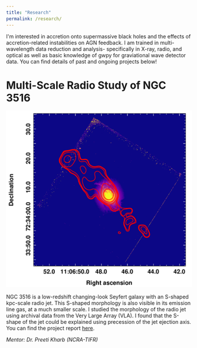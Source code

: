 ```yaml
---
title: "Research"
permalink: /research/
---
```

I'm interested in accretion onto supermassive black holes and the effects of accretion-related instabilities on AGN feedback. I am trained in multi-wavelength data reduction and analysis- specifically in X-ray, radio, and optical as well as basic knowledge of gwpy for graviational wave detector data. You can find details of past and ongoing projects below!

# Multi-Scale Radio Study of NGC 3516
![image of precession model](/docs/assets/images/research/AB942.png)

NGC 3516 is a low-redshift changing-look Seyfert galaxy with an S-shaped kpc-scale radio jet. This S-shaped morphology is also visible in its emission line gas, at a much smaller scale. I studied the morphology of the radio jet using archival data from the Very Large Array (VLA). I found that the S-shape of the jet could be explained using precession of the jet ejection axis. You can find the project report [here](/docs/assets/research/VSRP_Report_Esha_Sajjanhar.pdf).

_Mentor: Dr. Preeti Kharb (NCRA-TIFR)_

